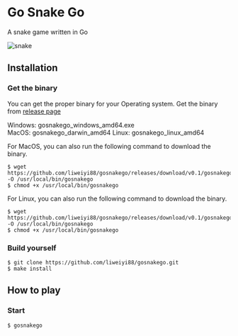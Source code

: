 # Go Snake Go
A snake game written in Go

![snake](https://user-images.githubusercontent.com/7248260/149492282-6588ead3-954d-42a4-9871-dc08cf833920.gif)

## Installation
### Get the binary
You can get the proper binary for your Operating system. Get the binary from [release page](https://github.com/liweiyi88/gosnakego/releases)

Windows: gosnakego_windows_amd64.exe  
MacOS: gosnakego_darwin_amd64
Linux: gosnakego_linux_amd64

For MacOS, you can also run the following command to download the binary.
```
$ wget https://github.com/liweiyi88/gosnakego/releases/download/v0.1/gosnakego_darwin_amd64 -O /usr/local/bin/gosnakego
$ chmod +x /usr/local/bin/gosnakego
```

For Linux, you can also run the following command to download the binary.
```
$ wget https://github.com/liweiyi88/gosnakego/releases/download/v0.1/gosnakego_linux_amd64 -O /usr/local/bin/gosnakego
$ chmod +x /usr/local/bin/gosnakego
```

### Build yourself
```
$ git clone https://github.com/liweiyi88/gosnakego.git
$ make install
```

## How to play
### Start
```
$ gosnakego
```
